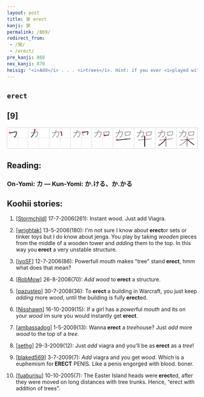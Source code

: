```yaml
---
layout: post
title: 架 erect
kanji: 架
permalink: /869/
redirect_from:
 - /架/
 - /erect/
pre_kanji: 868
nex_kanji: 870
heisig: "<i>Add</i> . . . <i>trees</i>. Hint: if you ever <i>played with</i> an &quot;<b>Erector</b> Set&quot; or &quot;Tinker Toys&quot; as a child, don't pass up the opportunity to relate it to this kanji's key word and the element for <i>trees</i>."
---
```


## `erect`

## [9]

<div class="stroke"><img src="../images/E69EB6.png" /></div>

## Reading:

### On-Yomi: カ &mdash; Kun-Yomi: か.ける、か.かる

## Koohii stories:

1) [<a href="http://kanji.koohii.com/profile/Stormchild">Stormchild</a>] 17-7-2006(261): Instant wood. Just add Viagra. 

2) [<a href="http://kanji.koohii.com/profile/wrightak">wrightak</a>] 13-5-2006(180): I&#039;m not sure I know about<strong> erect</strong>or sets or tinker toys but I do know about jenga. You play by taking <em>wooden</em> pieces from the middle of a wooden tower and <em>add</em>ing them to the top. In this way you<strong> erect</strong> a very unstable structure. 

3) [<a href="http://kanji.koohii.com/profile/ivoSF">ivoSF</a>] 12-7-2006(86): Powerfull mouth makes &quot;tree&quot; stand<strong> erect</strong>, hmm what does that mean? 

4) [<a href="http://kanji.koohii.com/profile/RobMow">RobMow</a>] 26-8-2008(70): <em>Add wood</em> to<strong> erect</strong> a structure. 

5) [<a href="http://kanji.koohii.com/profile/pazustep">pazustep</a>] 30-7-2008(36): To<strong> erect</strong> a building in Warcraft, you just keep <em>adding</em> more <em>wood</em>, until the building is fully<strong> erect</strong>ed. 

6) [<a href="http://kanji.koohii.com/profile/Nisshawn">Nisshawn</a>] 16-10-2009(15): If a girl has a <em>power</em>ful <em>mouth</em> and its on your <em>wood</em> im sure you would instantly get<strong> erect</strong>. 

7) [<a href="http://kanji.koohii.com/profile/ambassadog">ambassadog</a>] 1-5-2009(13): Wanna<strong> erect</strong> a <em>tree</em>house? Just <em>add</em> more <em>wood</em> to the top of a <em>tree</em>. 

8) [<a href="http://kanji.koohii.com/profile/sethg">sethg</a>] 29-3-2009(12): Just <em>add</em> viagra and you&#039;ll be as<strong> erect</strong> as a <em>tree</em>! 

9) [<a href="http://kanji.koohii.com/profile/blaked569">blaked569</a>] 3-7-2009(7): <em>Add</em> viagra and you get <em>wood</em>. Which is a euphemism for<strong> ERECT</strong> PENIS. Like a penis engorged with blood. boner. 

10) [<a href="http://kanji.koohii.com/profile/fuaburisu">fuaburisu</a>] 10-10-2005(7): The Easter Island heads were<strong> erect</strong>ed, after they were moved on long distances with tree trunks. Hence, “erect with addition of trees”. 

